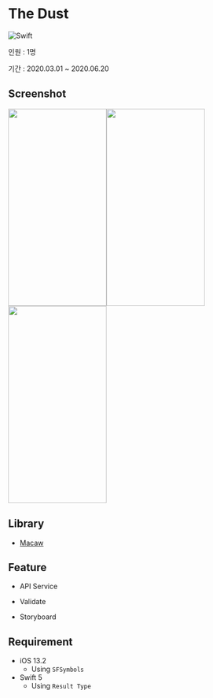 # __The Dust__

![Swift](http://img.shields.io/badge/Swift-5.2-orange.svg)


인원 : 1명   

기간 : 2020.03.01 ~ 2020.06.20   

## __Screenshot__


<img src="The-Dust/image/MainController.png" width="200" height="400"><img src="The-Dust/image/AqiMapController.png" width="200" height="400"> <img src="The-Dust/image/MenuController.png" width="200" height="400">


## __Library__

- [Macaw](https://github.com/exyte/Macaw)

## __Feature__

- API Service

- Validate

- Storyboard

## __Requirement__

- iOS 13.2
    - Using `SFSymbols`
- Swift 5
    - Using `Result Type`

